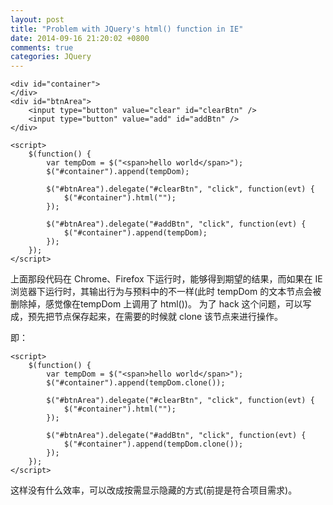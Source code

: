 ```yaml
---
layout: post
title: "Problem with JQuery's html() function in IE"
date: 2014-09-16 21:20:02 +0800
comments: true
categories: JQuery
---
```


    <div id="container">
    </div>
	<div id="btnArea">
        <input type="button" value="clear" id="clearBtn" />
        <input type="button" value="add" id="addBtn" />
    </div>
		
<!-- more -->
		
	<script>
		$(function() {
			var tempDom = $("<span>hello world</span>");
			$("#container").append(tempDom);

			$("#btnArea").delegate("#clearBtn", "click", function(evt) {
				$("#container").html("");
			});

			$("#btnArea").delegate("#addBtn", "click", function(evt) {
				$("#container").append(tempDom);               
			});
		});
	</script>	
	
上面那段代码在 Chrome、Firefox 下运行时，能够得到期望的结果，而如果在 IE 浏览器下运行时，其输出行为与预料中的不一样(此时 tempDom 的文本节点会被删除掉，感觉像在tempDom 上调用了 html())。
为了 hack 这个问题，可以写成，预先把节点保存起来，在需要的时候就 clone 该节点来进行操作。

即：
    
	<script>
		$(function() {
			var tempDom = $("<span>hello world</span>");
			$("#container").append(tempDom.clone());

			$("#btnArea").delegate("#clearBtn", "click", function(evt) {
				$("#container").html("");
			});

			$("#btnArea").delegate("#addBtn", "click", function(evt) {
				$("#container").append(tempDom.clone());               
			});
		});
	</script>

这样没有什么效率，可以改成按需显示隐藏的方式(前提是符合项目需求)。